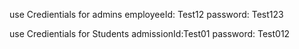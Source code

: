 use Credientials for admins
employeeId: Test12
password: Test123

use Credientials for Students
admissionId:Test01
password: Test012